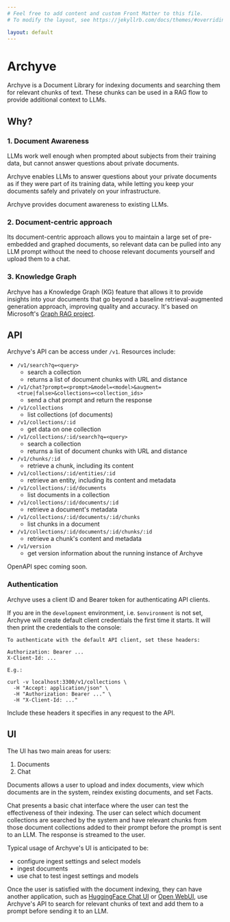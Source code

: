 ```yaml
---
# Feel free to add content and custom Front Matter to this file.
# To modify the layout, see https://jekyllrb.com/docs/themes/#overriding-theme-defaults

layout: default
---
```


# Archyve

Archyve is a Document Library for indexing documents and searching them for relevant chunks of text. These chunks can be used in a RAG flow to provide additional context to LLMs.

## Why?

### 1. Document Awareness

LLMs work well enough when prompted about subjects from their training data, but cannot answer questions about private documents.

Archyve enables LLMs to answer questions about your private documents as if they were part of its training data, while letting you keep your documents safely and privately on your infrastructure.

Archyve provides document awareness to existing LLMs.

### 2. Document-centric approach

Its document-centric approach allows you to maintain a large set of pre-embedded and graphed documents, so relevant data can be pulled into any LLM prompt without the need to choose relevant documents yourself and upload them to a chat.

### 3. Knowledge Graph

Archyve has a Knowledge Graph (KG) feature that allows it to provide insights into your documents that go beyond a baseline retrieval-augmented generation approach, improving quality and accuracy. It's based on Microsoft's [Graph RAG project](https://github.com/microsoft/graphrag).

## API

Archyve's API can be access under `/v1`. Resources include:

- `/v1/search?q=<query>`
  - search a collection
  - returns a list of document chunks with URL and distance
- `/v1/chat?prompt=<prompt>&model=<model>&augment=<true|false>&collections=<collection_ids>`
  - send a chat prompt and return the response
- `/v1/collections`
  - list collections (of documents)
- `/v1/collections/:id`
  - get data on one collection
- `/v1/collections/:id/search?q=<query>`
  - search a collection
  - returns a list of document chunks with URL and distance
- `/v1/chunks/:id`
  - retrieve a chunk, including its content
- `/v1/collections/:id/entities/:id`
  - retrieve an entity, including its content and metadata
- `/v1/collections/:id/documents`
  - list documents in a collection
- `/v1/collections/:id/documents/:id`
  - retrieve a document's metadata
- `/v1/collections/:id/documents/:id/chunks`
  - list chunks in a document
- `/v1/collections/:id/documents/:id/chunks/:id`
  - retrieve a chunk's content and metadata
- `/v1/version`
  - get version information about the running instance of Archyve

OpenAPI spec coming soon.

### Authentication

Archyve uses a client ID and Bearer token for authenticating API clients.

If you are in the `development` environment, i.e. `$environment` is not set, Archyve will create default client credentials the first time it starts. It will then print the credentials to the console:

```
To authenticate with the default API client, set these headers:

Authorization: Bearer ...
X-Client-Id: ...

E.g.:

curl -v localhost:3300/v1/collections \
  -H "Accept: application/json" \
  -H "Authorization: Bearer ..." \
  -H "X-Client-Id: ..."
```

Include these headers it specifies in any request to the API.

## UI

The UI has two main areas for users:

1. Documents
2. Chat

Documents allows a user to upload and index documents, view which documents are in the system, reindex existing documents, and set Facts.

Chat presents a basic chat interface where the user can test the effectiveness of their indexing. The user can select which document collections are searched by the system and have relevant chunks from those document collections added to their prompt before the prompt is sent to an LLM. The response is streamed to the user.

Typical usage of Archyve's UI is anticipated to be:

- configure ingest settings and select models
- ingest documents
- use chat to test ingest settings and models

Once the user is satisfied with the document indexing, they can have another application, such as [HuggingFace Chat UI](https://github.com/huggingface/chat-ui) or [Open WebUI](https://github.com/open-webui/open-webui), use Archyve's API to search for relevant chunks of text and add them to a prompt before sending it to an LLM.
